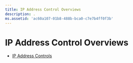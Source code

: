 ```yaml
---
title: IP Address Control Overviews
description: .
ms.assetid: 'ac60a107-01b8-488b-bca0-c7e7b4ff0f3b'
---
```


# IP Address Control Overviews

-   [IP Address Controls](ip-address-controls.md)

 

 




